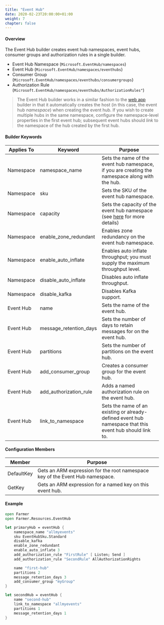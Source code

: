 ```yaml
---
title: "Event Hub"
date: 2020-02-23T20:00:00+01:00
weight: 7
chapter: false
---
```


#### Overview
The Event Hub builder creates event hub namespaces, event hubs, consumer groups and authorization rules in a single builder.

* Event Hub Namespace (`Microsoft.EventHub/namespaces`)
* Event Hub (`Microsoft.EventHub/namespaces/eventhubs`)
* Consumer Group (`Microsoft.EventHub/namespaces/eventhubs/consumergroups`)
* Authorization Rule (`Microsoft.EventHub/namespaces/eventhubs/AuthorizationRules"`)

> The Event Hub builder works in a similar fashion to the [web app](web-app) builder in that it automatically creates the host (in this case, the event hub *namespace*) when creating the event hub. If you wish to create multiple hubs in the same namespace, configure the namespace-level properties in the first event hub; subsequent event hubs should *link* to the namespace of the hub created by the first hub.

#### Builder Keywords
| Applies To | Keyword | Purpose |
|-|-|-|
| Namespace | namespace_name | Sets the name of the event hub namespace, if you are creating the namespace along with the hub. |
| Namespace | sku | Sets the SKU of the event hub namespace. |
| Namespace | capacity | Sets the capacity of the event hub namespace (see [here](https://docs.microsoft.com/en-gb/azure/event-hubs/event-hubs-faq#dedicated-clusters) for more details) |
| Namespace | enable_zone_redundant | Enables zone redundancy on the event hub namespace. |
| Namespace | enable_auto_inflate | Enables auto inflate throughput; you must supply the maximum throughput level. |
| Namespace | disable_auto_inflate | Disables auto inflate throughput. |
| Namespace | disable_kafka | Disables Kafka support. |
| Event Hub | name | Sets the name of the event hub. |
| Event Hub | message_retention_days | Sets the number of days to retain messages for on the event hub. |
| Event Hub | partitions | Sets the number of partitions on the event hub. |
| Event Hub | add_consumer_group | Creates a consumer group for the event hub. |
| Event Hub | add_authorization_rule | Adds a named authorization rule on the event hub. |
| Event Hub | link_to_namespace | Sets the name of an existing or already-defined event hub namespace that this event hub should link to. |

#### Configuration Members
| Member | Purpose |
|-|-|
| DefaultKey | Gets an ARM expression for the root namespace key of the Event Hub namespace. |
| GetKey | Gets an ARM expression for a named key on this event hub. |

#### Example

```fsharp
open Farmer
open Farmer.Resources.EventHub

let primaryHub = eventHub {
    namespace_name "allmyevents"
    sku EventHubSku.Standard
    disable_kafka
    enable_zone_redundant
    enable_auto_inflate 3
    add_authorization_rule "FirstRule" [ Listen; Send ]
    add_authorization_rule "SecondRule" AllAuthorizationRights

    name "first-hub"
    partitions 2
    message_retention_days 3
    add_consumer_group "myGroup"
}

let secondHub = eventHub {
    name "second-hub"
    link_to_namespace "allmyevents"
    partitions 1
    message_retention_days 1
}
```